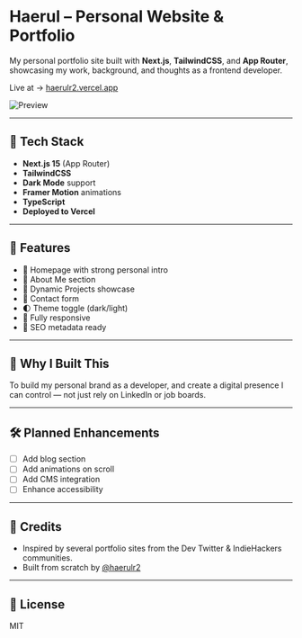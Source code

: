 # Haerul – Personal Website & Portfolio

My personal portfolio site built with **Next.js**, **TailwindCSS**, and **App Router**, showcasing my work, background, and thoughts as a frontend developer.

Live at → [haerulr2.vercel.app](https://haerulr2.vercel.app)

![Preview](https://github.com/user-attachments/assets/5df56516-1532-4705-ada1-2ae4ff09fc1a)


---

## 🚀 Tech Stack

- **Next.js 15** (App Router)
- **TailwindCSS**
- **Dark Mode** support
- **Framer Motion** animations
- **TypeScript**
- **Deployed to Vercel**

---

## 📌 Features

- 🎯 Homepage with strong personal intro
- 🧑 About Me section
- 💼 Dynamic Projects showcase
- 📮 Contact form
- 🌓 Theme toggle (dark/light)
- 📱 Fully responsive
- 🧠 SEO metadata ready

---

## 🌱 Why I Built This

To build my personal brand as a developer, and create a digital presence I can control — not just rely on LinkedIn or job boards.

---

## 🛠️ Planned Enhancements

- [ ] Add blog section
- [ ] Add animations on scroll
- [ ] Add CMS integration
- [ ] Enhance accessibility

---

## 🤝 Credits

- Inspired by several portfolio sites from the Dev Twitter & IndieHackers communities.
- Built from scratch by [@haerulr2](https://github.com/haerulr2)

---

## 📃 License

MIT
